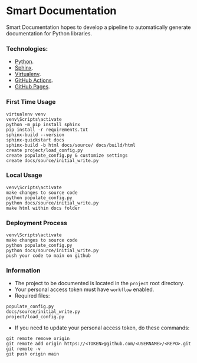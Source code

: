# Smart Documentation

Smart Documentation hopes to develop a pipeline to automatically generate documentation for Python libraries.

### Technologies:

- [Python](https://www.python.org/).
- [Sphinx](https://www.sphinx-doc.org/en/master/).
- [Virtualenv](https://virtualenv.pypa.io/en/latest/).
- [GitHub Actions](https://github.com/features/actions).
- [GitHub Pages](https://pages.github.com/).

### First Time Usage

```
virtualenv venv
venv\Scripts\activate
python -m pip install sphinx
pip install -r requirements.txt
sphinx-build --version
sphinx-quickstart docs
sphinx-build -b html docs/source/ docs/build/html
create project/load_config.py
create populate_config.py & customize settings
create docs/source/initial_write.py
```

### Local Usage

```
venv\Scripts\activate
make changes to source code
python populate_config.py
python docs/source/initial_write.py
make html within docs folder
```

### Deployment Process

```
venv\Scripts\activate
make changes to source code
python populate_config.py
python docs/source/initial_write.py
push your code to main on github
```

### Information

- The project to be documented is located in the `project` root directory.
- Your personal access token must have `workflow` enabled.
- Required files:

```
populate_config.py
docs/source/initial_write.py
project/load_config.py
```

- If you need to update your personal access token, do these commands:

```
git remote remove origin
git remote add origin https://<TOKEN>@github.com/<USERNAME>/<REPO>.git
git remote -v
git push origin main
```
